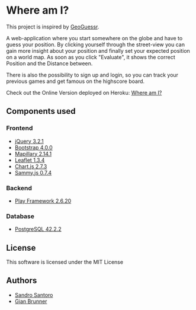 
# Where am I?

This project is inspired by [GeoGuessr](https://geoguessr.com/).

A web-application where you start somewhere on the globe and have to guess your position.
By clicking yourself through the street-view you can gain more insight about your position and
finally set your expected position on a world map.
As soon as you click "Evaluate", it shows the correct Position and the Distance between.

There is also the possibility to sign up and login, so you can track your previous games and get famous on the highscore board.

Check out the Online Version deployed on Heroku:
[Where am I?](https://where-am-i-located.herokuapp.com)

## Components used
### Frontend

* [jQuery 3.2.1](https://jquery.com/)
* [Bootstrap 4.0.0](https://getbootstrap.com/)
* [Mapillary 2.14.1](https://mapillary.github.io/mapillary-js/)
* [Leaflet 1.3.4](https://leafletjs.com/)
* [Chart.js 2.7.3](https://www.chartjs.org/)
* [Sammy.js 0.7.4](http://sammyjs.org/)

### Backend

* [Play Framework 2.6.20](https://www.playframework.com/)

### Database

* [PostgreSQL 42.2.2](https://www.postgresql.org/)


## License

This software is licensed under the MIT License

## Authors

* [Sandro Santoro](https://github.com/s-santoro)
* [Gian Brunner](https://github.com/gianbrunner)
